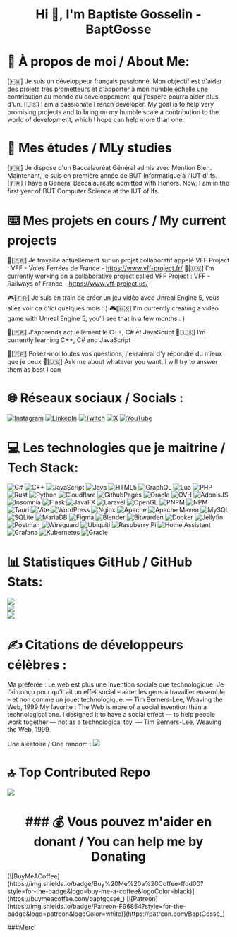 <h1 align="center">Hi 👋, I'm Baptiste Gosselin - BaptGosse</h1>

# 💫 À propos de moi / About Me:
[🇫🇷] Je suis un développeur français passionné. Mon objectif est d'aider des projets très prometteurs et d'apporter à mon humble échelle une contribution au monde du développement, qui j'espère pourra aider plus d'un.
[🇺🇸] I am a passionate French developer. My goal is to help very promising projects and to bring on my humble scale a contribution to the world of development, which I hope can help more than one.

# 🏫 Mes études / MLy studies

[🇫🇷] Je dispose d'un Baccalauréat Général admis avec Mention Bien. Maintenant, je suis en première année de BUT Informatique à l'IUT d'Ifs.
[🇫🇷] I have a General Baccalaureate admitted with Honors. Now, I am in the first year of BUT Computer Science at the IUT of Ifs.

# ⌨️ Mes projets en cours / My current projects

🔭[🇫🇷] Je travaille actuellement sur un projet collaboratif appelé VFF Project : VFF - Voies Ferrées de France - https://www.vff-project.fr/
🔭[🇺🇸] I’m currently working on a collaborative project called VFF Project : VFF - Railways of France - https://www.vff-project.us/

🎮[🇫🇷] Je suis en train de créer un jeu vidéo avec Unreal Engine 5, vous allez voir ça d'ici quelques mois : )
🎮[🇺🇸] I'm currently creating a video game with Unreal Engine 5, you'll see that in a few months : )

🌱[🇫🇷] J'apprends actuellement le C++, C# et JavaScript
🌱[🇺🇸] I’m currently learning C++, C# and JavaScript

💬[🇫🇷] Posez-moi toutes vos questions, j'essaierai d'y répondre du mieux que je peux
💬[🇺🇸] Ask me about whatever you want, I will try to answer them as best I can


# 🌐 Réseaux sociaux / Socials :

[![Instagram](https://img.shields.io/badge/Instagram-%23E4405F.svg?logo=Instagram&logoColor=white)](https://instagram.com/baptgosse_) [![LinkedIn](https://img.shields.io/badge/LinkedIn-%230077B5.svg?logo=linkedin&logoColor=white)](https://linkedin.com/in/baptgosse) [![Twitch](https://img.shields.io/badge/Twitch-%239146FF.svg?logo=Twitch&logoColor=white)](https://twitch.tv/BaptGosse_) [![X](https://img.shields.io/badge/X-black.svg?logo=X&logoColor=white)](https://x.com/BaptGosse) [![YouTube](https://img.shields.io/badge/YouTube-%23FF0000.svg?logo=YouTube&logoColor=white)](https://youtube.com/@baptgosse_) 

# 💻 Les technologies que je maitrine / Tech Stack:

![C#](https://img.shields.io/badge/c%23-%23239120.svg?style=for-the-badge&logo=csharp&logoColor=white) ![C++](https://img.shields.io/badge/c++-%2300599C.svg?style=for-the-badge&logo=c%2B%2B&logoColor=white) ![JavaScript](https://img.shields.io/badge/javascript-%23323330.svg?style=for-the-badge&logo=javascript&logoColor=%23F7DF1E) ![Java](https://img.shields.io/badge/java-%23ED8B00.svg?style=for-the-badge&logo=openjdk&logoColor=white) ![HTML5](https://img.shields.io/badge/html5-%23E34F26.svg?style=for-the-badge&logo=html5&logoColor=white) ![GraphQL](https://img.shields.io/badge/-GraphQL-E10098?style=for-the-badge&logo=graphql&logoColor=white) ![Lua](https://img.shields.io/badge/lua-%232C2D72.svg?style=for-the-badge&logo=lua&logoColor=white) ![PHP](https://img.shields.io/badge/php-%23777BB4.svg?style=for-the-badge&logo=php&logoColor=white) ![Rust](https://img.shields.io/badge/rust-%23000000.svg?style=for-the-badge&logo=rust&logoColor=white) ![Python](https://img.shields.io/badge/python-3670A0?style=for-the-badge&logo=python&logoColor=ffdd54) ![Cloudflare](https://img.shields.io/badge/Cloudflare-F38020?style=for-the-badge&logo=Cloudflare&logoColor=white) ![GithubPages](https://img.shields.io/badge/github%20pages-121013?style=for-the-badge&logo=github&logoColor=white) ![Oracle](https://img.shields.io/badge/Oracle-F80000?style=for-the-badge&logo=oracle&logoColor=white) ![OVH](https://img.shields.io/badge/ovh-%23123F6D.svg?style=for-the-badge&logo=ovh&logoColor=#123F6D) ![AdonisJS](https://img.shields.io/badge/adonisjs-%23220052.svg?style=for-the-badge&logo=adonisjs&logoColor=white) ![Insomnia](https://img.shields.io/badge/Insomnia-black?style=for-the-badge&logo=insomnia&logoColor=5849BE) ![Flask](https://img.shields.io/badge/flask-%23000.svg?style=for-the-badge&logo=flask&logoColor=white) ![JavaFX](https://img.shields.io/badge/javafx-%23FF0000.svg?style=for-the-badge&logo=javafx&logoColor=white) ![Laravel](https://img.shields.io/badge/laravel-%23FF2D20.svg?style=for-the-badge&logo=laravel&logoColor=white) ![OpenGL](https://img.shields.io/badge/OpenGL-%23FFFFFF.svg?style=for-the-badge&logo=opengl) ![PNPM](https://img.shields.io/badge/pnpm-%234a4a4a.svg?style=for-the-badge&logo=pnpm&logoColor=f69220) ![NPM](https://img.shields.io/badge/NPM-%23CB3837.svg?style=for-the-badge&logo=npm&logoColor=white) ![Tauri](https://img.shields.io/badge/tauri-%2324C8DB.svg?style=for-the-badge&logo=tauri&logoColor=%23FFFFFF) ![Vite](https://img.shields.io/badge/vite-%23646CFF.svg?style=for-the-badge&logo=vite&logoColor=white) ![WordPress](https://img.shields.io/badge/WordPress-%23117AC9.svg?style=for-the-badge&logo=WordPress&logoColor=white) ![Nginx](https://img.shields.io/badge/nginx-%23009639.svg?style=for-the-badge&logo=nginx&logoColor=white) ![Apache](https://img.shields.io/badge/apache-%23D42029.svg?style=for-the-badge&logo=apache&logoColor=white) ![Apache Maven](https://img.shields.io/badge/Apache%20Maven-C71A36?style=for-the-badge&logo=Apache%20Maven&logoColor=white) ![MySQL](https://img.shields.io/badge/mysql-4479A1.svg?style=for-the-badge&logo=mysql&logoColor=white) ![SQLite](https://img.shields.io/badge/sqlite-%2307405e.svg?style=for-the-badge&logo=sqlite&logoColor=white) ![MariaDB](https://img.shields.io/badge/MariaDB-003545?style=for-the-badge&logo=mariadb&logoColor=white) ![Figma](https://img.shields.io/badge/figma-%23F24E1E.svg?style=for-the-badge&logo=figma&logoColor=white) ![Blender](https://img.shields.io/badge/blender-%23F5792A.svg?style=for-the-badge&logo=blender&logoColor=white) ![Bitwarden](https://img.shields.io/badge/bitwarden-%23175DDC.svg?style=for-the-badge&logo=bitwarden&logoColor=white) ![Docker](https://img.shields.io/badge/docker-%230db7ed.svg?style=for-the-badge&logo=docker&logoColor=white) ![Jellyfin](https://img.shields.io/badge/jellyfin-%23000B25.svg?style=for-the-badge&logo=Jellyfin&logoColor=00A4DC) ![Postman](https://img.shields.io/badge/Postman-FF6C37?style=for-the-badge&logo=postman&logoColor=white) ![Wireguard](https://img.shields.io/badge/wireguard-%2388171A.svg?style=for-the-badge&logo=wireguard&logoColor=white) ![Ubiquiti](https://img.shields.io/badge/ubiquiti-%230559C9.svg?style=for-the-badge&logo=ubiquiti&logoColor=white) ![Raspberry Pi](https://img.shields.io/badge/-RaspberryPi-C51A4A?style=for-the-badge&logo=Raspberry-Pi) ![Home Assistant](https://img.shields.io/badge/home%20assistant-%2341BDF5.svg?style=for-the-badge&logo=home-assistant&logoColor=white) ![Grafana](https://img.shields.io/badge/grafana-%23F46800.svg?style=for-the-badge&logo=grafana&logoColor=white) ![Kubernetes](https://img.shields.io/badge/kubernetes-%23326ce5.svg?style=for-the-badge&logo=kubernetes&logoColor=white) ![Gradle](https://img.shields.io/badge/Gradle-02303A.svg?style=for-the-badge&logo=Gradle&logoColor=white)

# 📊 Statistiques GitHub / GitHub Stats:

![](https://github-readme-stats.vercel.app/api?username=BaptGosse&theme=one_dark_pro&hide_border=false&include_all_commits=true&count_private=true)<br/>
![](https://github-readme-streak-stats.herokuapp.com/?user=BaptGosse&theme=one_dark_pro&hide_border=false)<br/>
![](https://github-readme-stats.vercel.app/api/top-langs/?username=BaptGosse&theme=one_dark_pro&hide_border=false&include_all_commits=true&count_private=true&layout=compact)

# ✍️ Citations de développeurs célèbres :

Ma préférée : Le web est plus une invention sociale que technologique. Je l’ai conçu pour qu’il ait un effet social – aider les gens à travailler ensemble – et non comme un jouet technologique. — Tim Berners-Lee, Weaving the Web, 1999
My favorite : The Web is more of a social invention than a technological one. I designed it to have a social effect — to help people work together — not as a technological toy. — Tim Berners-Lee, Weaving the Web, 1999

Une aléatoire / One random : ![](https://quotes-github-readme.vercel.app/api?type=horizontal&theme=radical)

# 🔝 Top Contributed Repo

![](https://github-contributor-stats.vercel.app/api?username=BaptGosse&limit=5&theme=onedark&combine_all_yearly_contributions=true)

<h1 align="center">  ### 💰 Vous pouvez m'aider en donant / You can help me by Donating</h1>
  [![BuyMeACoffee](https://img.shields.io/badge/Buy%20Me%20a%20Coffee-ffdd00?style=for-the-badge&logo=buy-me-a-coffee&logoColor=black)](https://buymeacoffee.com/baptgosse_) [![Patreon](https://img.shields.io/badge/Patreon-F96854?style=for-the-badge&logo=patreon&logoColor=white)](https://patreon.com/BaptGosse_) 

###Merci
